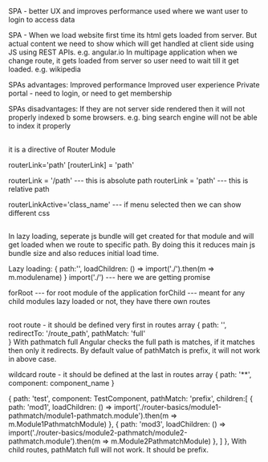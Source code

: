 ##

SPA - better UX and improves performance
used where we want user to login to access data

SPA - When we load website first time its html gets loaded from server. But actual content we need to show which will get handled at client side using JS using REST APIs. e.g. angular.io
In multipage application when we change route, it gets loaded from server so user need to wait till it get loaded. e.g. wikipedia

SPAs advantages:
Improved performance
Improved user experience
Private portal - need to login, or need to get membership

SPAs disadvantages:
If they are not server side rendered then it will not properly indexed b some browsers. e.g. bing search engine will not be able to index it properly

## 

<router-outlet></router-outlet> it is a directive of Router Module

routerLink='path' 
[routerLink] = 'path'

routerLink = '/path' --- this is absolute path
routerLink = 'path' --- this is relative path

routerLinkActive='class_name' --- if menu selected then we can show different css

##

In lazy loading, seperate js bundle will get created for that module and will get loaded when we route to specific path. By doing this it reduces main js bundle size and also reduces initial load time.

Lazy loading:
{
	path:'',
	loadChildren: () => import('./').then(m => m.modulename)
}
import('./') --- here we are getting promise

forRoot --- for root module of the application
forChild --- meant for any child modules lazy loaded or not, they have there own routes

##

root route - it should be defined very first in routes array
{
    path: '',
    redirectTo: '/route_path',
    pathMatch: 'full'    
}
With pathmatch full Angular checks the full path is matches, if it matches then only it redirects.
By default value of pathMatch is prefix, it will not work in above case.

wildcard route - it should be defined at the last in routes array
{
    path: '**',
    component: component_name
}

{
        path: 'test',
        component: TestComponent,
        pathMatch: 'prefix',
        children:[
            {
                path: 'mod1',
                loadChildren: () => import('./router-basics/module1-pathmatch/module1-pathmatch.module').then(m => m.Module1PathmatchModule)
              },
              {
                path: 'mod3',
                loadChildren: () => import('./router-basics/module2-pathmatch/module2-pathmatch.module').then(m => m.Module2PathmatchModule)
              },
        ]
},
With child routes, pathMatch full will not work. It should be prefix.

